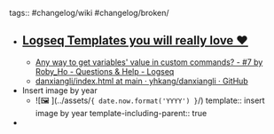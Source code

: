 tags:: #changelog/wiki #changelog/broken/


- ## [Logseq Templates you will really love ❤️](https://github.com/stdword/logseq13-full-house-plugin)
  - [Any way to get variables' value in custom commands? - #7 by Roby_Ho - Questions & Help - Logseq](https://discuss.logseq.com/t/any-way-to-get-variables-value-in-custom-commands/15994/7)
  - [danxiangli/index.html at main · yhkang/danxiangli · GitHub](https://github.com/yhkang/danxiangli/blob/main/index.html)
- Insert image by year
  - ![🖼 ](../assets/``{ date.now.format('YYYY') }``/)
    template:: insert image by year
    template-including-parent:: true
-